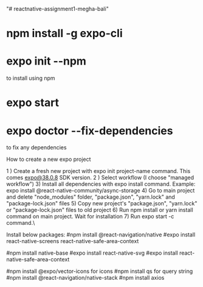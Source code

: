 "# reactnative-assignment1-megha-bali" 
# npm install -g expo-cli
# expo init --npm 
  to install using npm
# expo start
# expo doctor --fix-dependencies
  to fix any dependencies
 
 How to create a new expo project
 
1 ) Create a fresh new project with expo init project-name command. This comes expo@38.0.8 SDK version.
2 ) Select workflow (I choose "managed workflow")
3) Install all dependencies with expo install command. Example: expo install @react-native-community/async-storage
4) Go to main project and delete "node_modules" folder, "package.json", "yarn.lock" and "package-lock.json" files
5) Copy new project's "package.json", "yarn.lock" or "package-lock.json" files to old project
6) Run npm install or yarn install command on main project. Wait for installation
7) Run expo start -c command.\

Install below packages:
#npm install @react-navigation/native
#expo install react-native-screens react-native-safe-area-context
  
#npm install native-base
#expo install react-native-svg
#expo install react-native-safe-area-context

#npm install @expo/vector-icons for icons 
#npm install qs for query string 
#npm install @react-navigation/native-stack
#npm install axios
		
